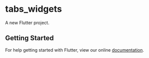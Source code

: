# tabs_widgets

A new Flutter project.

## Getting Started

For help getting started with Flutter, view our online
[documentation](https://flutter.io/).
